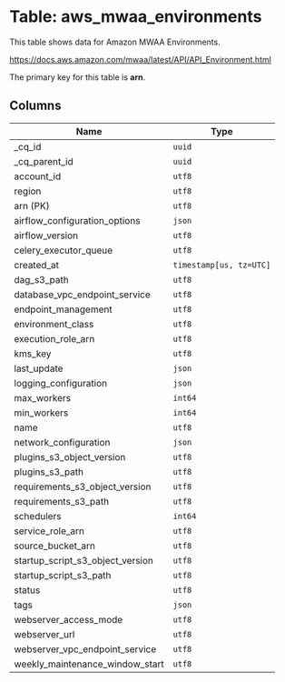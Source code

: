 # Table: aws_mwaa_environments

This table shows data for Amazon MWAA Environments.

https://docs.aws.amazon.com/mwaa/latest/API/API_Environment.html

The primary key for this table is **arn**.

## Columns

| Name          | Type          |
| ------------- | ------------- |
|_cq_id|`uuid`|
|_cq_parent_id|`uuid`|
|account_id|`utf8`|
|region|`utf8`|
|arn (PK)|`utf8`|
|airflow_configuration_options|`json`|
|airflow_version|`utf8`|
|celery_executor_queue|`utf8`|
|created_at|`timestamp[us, tz=UTC]`|
|dag_s3_path|`utf8`|
|database_vpc_endpoint_service|`utf8`|
|endpoint_management|`utf8`|
|environment_class|`utf8`|
|execution_role_arn|`utf8`|
|kms_key|`utf8`|
|last_update|`json`|
|logging_configuration|`json`|
|max_workers|`int64`|
|min_workers|`int64`|
|name|`utf8`|
|network_configuration|`json`|
|plugins_s3_object_version|`utf8`|
|plugins_s3_path|`utf8`|
|requirements_s3_object_version|`utf8`|
|requirements_s3_path|`utf8`|
|schedulers|`int64`|
|service_role_arn|`utf8`|
|source_bucket_arn|`utf8`|
|startup_script_s3_object_version|`utf8`|
|startup_script_s3_path|`utf8`|
|status|`utf8`|
|tags|`json`|
|webserver_access_mode|`utf8`|
|webserver_url|`utf8`|
|webserver_vpc_endpoint_service|`utf8`|
|weekly_maintenance_window_start|`utf8`|